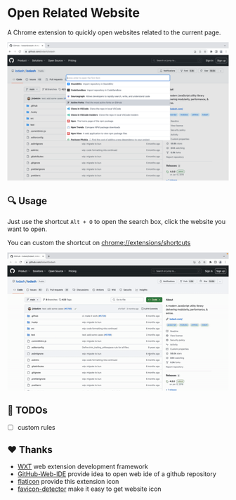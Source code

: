 # Open Related Website

A Chrome extension to quickly open websites related to the current page.

![use on github](./screenshots/github.png)

## 🔍 Usage

Just use the shortcut `Alt + O` to open the search box, click the website you want to open.

You can custom the shortcut on <chrome://extensions/shortcuts>

![usage](./screenshots/usage.gif)

## 📝 TODOs

- [ ] custom rules

## ❤️ Thanks

- [WXT](https://github.com/wxt-dev/wxt) web extension development framework
- [GitHub-Web-IDE](https://github.com/zvizvi/GitHub-Web-IDE) provide idea to open web ide of a github repository
- [flaticon](https://www.flaticon.com/free-icon/neural_2103633?term=network&page=1&position=8&origin=search&related_id=2103633) provide this extension icon
- [favicon-detector](https://github.com/BlackGlory/favicon-detector) make it easy to get website icon
